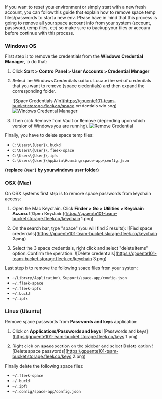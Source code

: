

If you want to reset your environment or simply start with a new fresh account, you can follow this guide that explain how to remove space temp files/passwords to start a new env.
Please have in mind that this process is going to remove all your space account info from your system (account, password, temp files, etc) so make sure to backup your files or account before continue with this process.

### Windows OS

First step is to remove the credentials from the **Windows Credential Manager**, to do that:

1. Click **Start > Control Panel > User Accounts > Credential Manager**
   
2. Select the Windows Credentials option. Locate the set of credentials that you want to remove (space credentials) and then expand the corresponding folder.

    ![Space Credentials Win](https://gpuente101-team-bucket.storage.fleek.co/space credentials win.png)
    ![Windows Credential Manager](https://answers.uillinois.edu/images/group180/68546/win1(2).png)

3. Then click Remove from Vault or Remove (depending upon which version of Windows you are running).
    ![Remove Credential](https://answers.uillinois.edu/images/group180/68546/win2(1).png)

Finally, you have to delete space temp files:

- `C:\Users\{User}\.buckd`
- `C:\Users\{User}\.fleek-space`
- `C:\Users\{User}\.ipfs`
- `C:\Users\{User}\AppData\Roaming\space-app\config.json`

**(replace `{User}` by your windows user folder)**




### OSX (Mac)

On OSX systems first step is to remove space passwords from keychain access:

1. Open the Mac Keychain. Click **Finder > Go > Utilities > Keychain Access**
    ![Open Keychain](https://gpuente101-team-bucket.storage.fleek.co/keychain 1.png)

2. On the search bar, type "space" (you will find 3 results):
    ![Find space credentials](https://gpuente101-team-bucket.storage.fleek.co/keychain 2.png)

3. Select the 3 space credentials, right click and select "delete items" option. Confirm the operation:
    ![Delete credentials](https://gpuente101-team-bucket.storage.fleek.co/keychain 3.png)

Last step is to remove the following space files from your system:

- `~/Library/Application\ Support/space-app/config.json`
- `~/.fleek-space`
- `~/.fleek-ipfs`
- `~/.buckd`
- `~/.ipfs`


### Linux (Ubuntu)

Remove space passwords from **Passwords and keys** application:

1. Click on **Applications/Passwords and keys**
    ![Passwords and keys](https://gpuente101-team-bucket.storage.fleek.co/keys 1.png)

2. Right click on **space** section on the sidebar and select **Delete** option
    ![Delete space passwords](https://gpuente101-team-bucket.storage.fleek.co/keys 2.png)

Finally delete the following space files:

- `~/.fleek-space`
- `~/.buckd`
- `~/.ipfs`
- `~/.config/space-app/config.json`